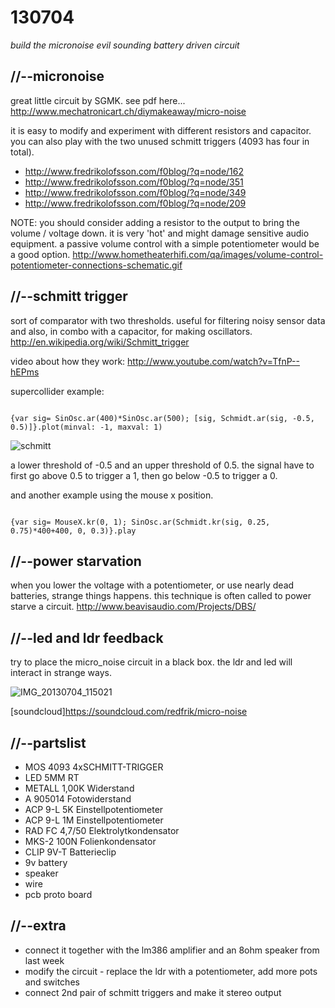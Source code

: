 130704
======

_build the micronoise evil sounding battery driven circuit_

//--micronoise
--------------
great little circuit by SGMK.  see pdf here... <http://www.mechatronicart.ch/diymakeaway/micro-noise>

it is easy to modify and experiment with different resistors and capacitor.  you can also play with the two unused schmitt triggers (4093 has four in total).
* <http://www.fredrikolofsson.com/f0blog/?q=node/162>
* <http://www.fredrikolofsson.com/f0blog/?q=node/351>
* <http://www.fredrikolofsson.com/f0blog/?q=node/349>
* <http://www.fredrikolofsson.com/f0blog/?q=node/209>

NOTE: you should consider adding a resistor to the output to bring the volume / voltage down.  it is very 'hot' and might damage sensitive audio equipment.
a passive volume control with a simple potentiometer would be a good option.  <http://www.hometheaterhifi.com/qa/images/volume-control-potentiometer-connections-schematic.gif>

//--schmitt trigger
-------------------
sort of comparator with two thresholds.  useful for filtering noisy sensor data and also, in combo with a capacitor, for making oscillators.  <http://en.wikipedia.org/wiki/Schmitt_trigger>

video about how they work: <http://www.youtube.com/watch?v=TfnP--hEPms>

supercollider example:

<code>
{var sig= SinOsc.ar(400)*SinOsc.ar(500); [sig, Schmidt.ar(sig, -0.5, 0.5)]}.plot(minval: -1, maxval: 1)
</code>

![schmitt](https://raw.github.com/redFrik/udk09-Bits_and_Pieces/master/udk130704/schmitt.png)

a lower threshold of -0.5 and an upper threshold of 0.5.  the signal have to first go above 0.5 to trigger a 1, then go below -0.5 to trigger a 0.

and another example using the mouse x position.

<code>
{var sig= MouseX.kr(0, 1); SinOsc.ar(Schmidt.kr(sig, 0.25, 0.75)*400+400, 0, 0.3)}.play
</code>

//--power starvation
--------------------
when you lower the voltage with a potentiometer, or use nearly dead batteries, strange things happens.  this technique is often called to power starve a circuit.
<http://www.beavisaudio.com/Projects/DBS/>

//--led and ldr feedback
------------------------
try to place the micro_noise circuit in a black box.  the ldr and led will interact in strange ways.

![IMG_20130704_115021](https://raw.github.com/redFrik/udk09-Bits_and_Pieces/master/udk130704/IMG_20130704_115021.jpg)

[soundcloud]<https://soundcloud.com/redfrik/micro-noise>

//--partslist
-------------
* MOS 4093 4xSCHMITT-TRIGGER
* LED 5MM RT
* METALL 1,00K Widerstand
* A 905014 Fotowiderstand
* ACP 9-L 5K Einstellpotentiometer
* ACP 9-L 1M Einstellpotentiometer
* RAD FC 4,7/50 Elektrolytkondensator
* MKS-2 100N Folienkondensator
* CLIP 9V-T Batterieclip
* 9v battery
* speaker
* wire
* pcb proto board

//--extra
---------
* connect it together with the lm386 amplifier and an 8ohm speaker from last week
* modify the circuit - replace the ldr with a potentiometer, add more pots and switches
* connect 2nd pair of schmitt triggers and make it stereo output
